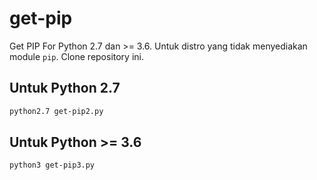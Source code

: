 # get-pip

Get PIP For Python 2.7 dan >= 3.6. Untuk distro yang tidak menyediakan module `pip`. Clone repository ini.

## Untuk Python 2.7

```sh
python2.7 get-pip2.py
```

## Untuk Python >= 3.6

```sh
python3 get-pip3.py
```
